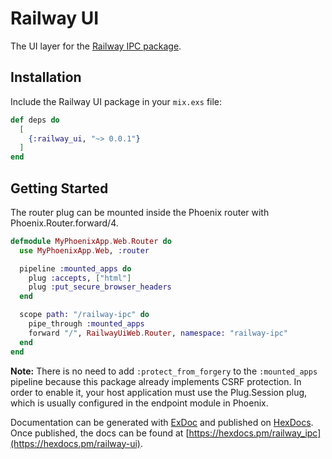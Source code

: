 # Railway UI

The UI layer for the [Railway IPC package](https://github.com/learn-co/railway_ipc).

## Installation

Include the Railway UI package in your `mix.exs` file:

```elixir
def deps do
  [
    {:railway_ui, "~> 0.0.1"}
  ]
end
```

## Getting Started

The router plug can be mounted inside the Phoenix router with Phoenix.Router.forward/4.

```elixir
defmodule MyPhoenixApp.Web.Router do
  use MyPhoenixApp.Web, :router

  pipeline :mounted_apps do
    plug :accepts, ["html"]
    plug :put_secure_browser_headers
  end

  scope path: "/railway-ipc" do
    pipe_through :mounted_apps
    forward "/", RailwayUiWeb.Router, namespace: "railway-ipc"
  end
end
```

**Note:** There is no need to add `:protect_from_forgery` to the `:mounted_apps` pipeline because this package already implements CSRF protection. In order to enable it, your host application must use the Plug.Session plug, which is usually configured in the endpoint module in Phoenix.

Documentation can be generated with [ExDoc](https://github.com/elixir-lang/ex_doc)
and published on [HexDocs](https://hexdocs.pm).
Once published, the docs can
be found at [https://hexdocs.pm/railway_ipc](https://hexdocs.pm/railway-ui).
